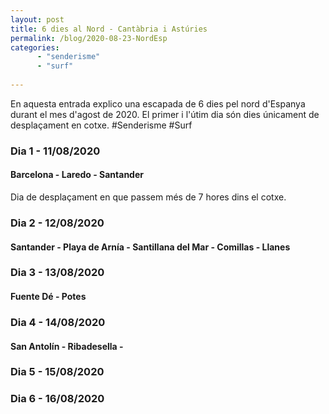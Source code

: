 ```yaml
---
layout: post
title: 6 dies al Nord - Cantàbria i Astúries
permalink: /blog/2020-08-23-NordEsp
categories: 
      - "senderisme"
      - "surf"
      
---
```


En aquesta entrada explico una escapada de 6 dies pel nord d'Espanya durant el mes d'agost de 2020. El primer i l'útim dia són dies únicament de desplaçament en cotxe. #Senderisme #Surf 



### Dia 1 - 11/08/2020
#### Barcelona - Laredo - Santander
Dia de desplaçament en que passem més de 7 hores dins el cotxe.

### Dia 2 - 12/08/2020
#### Santander - Playa de Arnía - Santillana del Mar - Comillas - Llanes


### Dia 3 - 13/08/2020
#### Fuente Dé - Potes

### Dia 4 - 14/08/2020
#### San Antolín - Ribadesella - 
### Dia 5 - 15/08/2020
### Dia 6 - 16/08/2020
